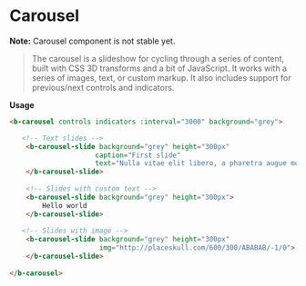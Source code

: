 # Carousel

**Note:** Carousel component is not stable yet.

>  The carousel is a slideshow for cycling through a series of content, built with CSS 3D transforms and a bit of JavaScript. It works with a series of images, text, or custom markup. It also includes support for previous/next controls and indicators.

**Usage**

```html
<b-carousel controls indicators :interval="3000" background="grey">

   <!-- Text slides -->
    <b-carousel-slide background="grey" height="300px"
	                 caption="First slide"
                     text="Nulla vitae elit libero, a pharetra augue mollis interdum.">
    </b-carousel-slide>
  
    <!-- Slides with custom text -->
    <b-carousel-slide background="grey" height="300px">
        Hello world
    </b-carousel-slide>
  
   <!-- Slides with image -->
    <b-carousel-slide background="grey" height="300px"
                      img="http://placeskull.com/600/300/ABABAB/-1/0">
    </b-carousel-slide>
  
</b-carousel>

```